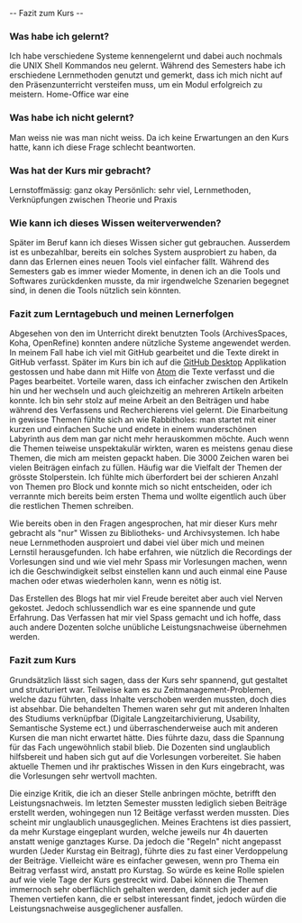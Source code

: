 -- Fazit zum Kurs --

### Was habe ich gelernt?

Ich habe verschiedene Systeme kennengelernt und dabei auch nochmals die UNIX Shell Kommandos neu gelernt. Während des Semesters habe ich erschiedene Lernmethoden genutzt und gemerkt, dass ich mich nicht auf den Präsenzunterricht versteifen muss, um ein Modul erfolgreich zu meistern. Home-Office war eine

### Was habe ich nicht gelernt?

Man weiss nie was man nicht weiss. Da ich keine Erwartungen an den Kurs hatte, kann ich diese Frage schlecht beantworten.

### Was hat der Kurs mir gebracht?
Lernstoffmässig: ganz okay
Persönlich: sehr viel, Lernmethoden, Verknüpfungen zwischen Theorie und Praxis


### Wie kann ich dieses Wissen weiterverwenden?
Später im Beruf kann ich dieses Wissen sicher gut gebrauchen. Ausserdem ist es unbezahlbar, bereits ein solches System ausprobiert zu haben, da dann das Erlernen eines neuen Tools viel einfacher fällt. Während des Semesters gab es immer wieder Momente, in denen ich an die Tools und Softwares zurückdenken musste, da mir irgendwelche Szenarien begegnet sind, in denen die Tools nützlich sein könnten.

### Fazit zum Lerntagebuch und meinen Lernerfolgen
Abgesehen von den im Unterricht direkt benutzten Tools (ArchivesSpaces, Koha, OpenRefine) konnten andere nützliche Systeme angewendet werden. In meinem Fall habe ich viel mit GitHub gearbeitet und die Texte direkt in GitHub verfasst. Später im Kurs bin ich auf die [GitHub Desktop](https://desktop.github.com/) Applikation gestossen und habe dann mit Hilfe von [Atom](https://atom.io/) die Texte verfasst und die Pages bearbeitet. Vorteile waren, dass ich einfacher zwischen den Artikeln hin und her wechseln und auch gleichzeitig an mehreren Artikeln arbeiten konnte. Ich bin sehr stolz auf meine Arbeit an den Beiträgen und habe während des Verfassens und Recherchierens viel gelernt. Die Einarbeitung in gewisse Themen fühlte sich an wie Rabbitholes: man startet mit einer kurzen und einfachen Suche und endete in einem wunderschönen Labyrinth aus dem man gar nicht mehr herauskommen möchte. Auch wenn die Themen teiweise unspektakulär wirkten, waren es meistens genau diese Themen, die mich am meisten gepackt haben. Die 3000 Zeichen waren bei vielen Beiträgen einfach zu füllen. Häufig war die Vielfalt der Themen der grösste Stolperstein. Ich fühlte mich überfordert bei der schieren Anzahl von Themen pro Block und konnte mich so nicht entscheiden, oder ich verrannte mich bereits beim ersten Thema und wollte eigentlich auch über die restlichen Themen schreiben.

Wie bereits oben in den Fragen angesprochen, hat mir dieser Kurs mehr gebracht als "nur" Wissen zu Bibliotheks- und Archivsystemen. Ich habe neue Lernmethoden ausproiert und dabei viel über mich und meinen Lernstil herausgefunden. Ich habe erfahren, wie nützlich die Recordings der Vorlesungen sind und wie viel mehr Spass mir Vorlesungen machen, wenn ich die Geschwindigkeit selbst einstellen kann und auch einmal eine Pause machen oder etwas wiederholen kann, wenn es nötig ist.

Das Erstellen des Blogs hat mir viel Freude bereitet aber auch viel Nerven gekostet. Jedoch schlussendlich war es eine spannende und gute Erfahrung. Das Verfassen hat mir viel Spass gemacht und ich hoffe, dass auch andere Dozenten solche unübliche Leistungsnachweise übernehmen werden.


### Fazit zum Kurs

Grundsätzlich lässt sich sagen, dass der Kurs sehr spannend, gut gestaltet und strukturiert war. Teilweise kam es zu Zeitmanagement-Problemen, welche dazu führten, dass Inhalte verschoben werden mussten, doch dies ist absehbar. Die behandelten Themen waren sehr gut mit anderen Inhalten des Studiums verknüpfbar (Digitale Langzeitarchivierung, Usability, Semantische Systeme ect.) und überraschenderweise auch mit anderen Kursen die man nicht erwartet hätte. Dies führte dazu, dass die Spannung für das Fach ungewöhnlich stabil blieb. Die Dozenten sind unglaublich hilfsbereit und haben sich gut auf die Vorlesungen vorbereitet. Sie haben aktuelle Themen und ihr praktisches Wissen in den Kurs eingebracht, was die Vorlesungen sehr wertvoll machten.

Die einzige Kritik, die ich an dieser Stelle anbringen möchte, betrifft den Leistungsnachweis. Im letzten Semester mussten lediglich sieben Beiträge erstellt werden, wohingegen nun 12 Beitäge verfasst werden mussten. Dies scheint mir unglaublich unausgeglichen. Meines Erachtens ist dies passiert, da mehr Kurstage eingeplant wurden, welche jeweils nur 4h dauerten anstatt wenige ganztages Kurse. Da jedoch die "Regeln" nicht angepasst wurden (Jeder Kurstag ein Beitrag), führte dies zu fast einer  Verdoppelung der Beiträge. Vielleicht wäre es einfacher gewesen, wenn pro Thema ein Beitrag verfasst wird, anstatt pro Kurstag. So würde es keine Rolle spielen auf wie viele Tage der Kurs gestreckt wird. Dabei können die Themen immernoch sehr oberflächlich gehalten werden, damit sich jeder auf die Themen vertiefen kann, die er selbst interessant findet, jedoch würden die Leistungsnachweise ausgeglichener ausfallen.
